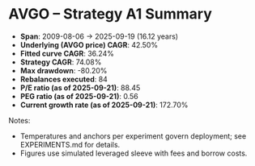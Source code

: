 # AVGO – Strategy A1 Summary

- **Span**: 2009-08-06 → 2025-09-19 (16.12 years)
- **Underlying (AVGO price) CAGR**: 42.50%
- **Fitted curve CAGR**: 36.24%
- **Strategy CAGR**: 74.08%
- **Max drawdown**: -80.20%
- **Rebalances executed**: 84
- **P/E ratio (as of 2025-09-21)**: 88.45
- **PEG ratio (as of 2025-09-21)**: 0.56
- **Current growth rate (as of 2025-09-21)**: 172.70%

Notes:

- Temperatures and anchors per experiment govern deployment; see EXPERIMENTS.md for details.
- Figures use simulated leveraged sleeve with fees and borrow costs.

